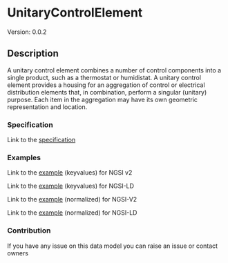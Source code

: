 # UnitaryControlElement
Version: 0.0.2

## Description 

A unitary control element combines a number of control components into a single product, such as a thermostat or humidistat.  A unitary control element provides a housing for an aggregation of control or electrical distribution elements that, in combination, perform a singular (unitary) purpose. Each item in the aggregation may have its own geometric representation and location.
### Specification

Link to the [specification](https://github.com/smart-data-models/incubated/tree/master/SAREF/s4bldg/UnitaryControlElement/doc/spec.md)

### Examples

Link to the [example](https://github.com/smart-data-models/incubated/tree/master/SAREF/s4bldg/UnitaryControlElement/examples/example.json) (keyvalues) for NGSI v2

Link to the [example](https://github.com/smart-data-models/incubated/tree/master/SAREF/s4bldg/UnitaryControlElement/examples/example.jsonld) (keyvalues) for NGSI-LD

Link to the [example](https://github.com/smart-data-models/incubated/tree/master/SAREF/s4bldg/UnitaryControlElement/examples/example-normalized.json) (normalized) for NGSI-V2

Link to the [example](https://github.com/smart-data-models/incubated/tree/master/SAREF/s4bldg/UnitaryControlElement/examples/example-normalized.jsonld) (normalized) for NGSI-LD
### Contribution

 If you have any issue on this data model you can raise an issue or contact owners
